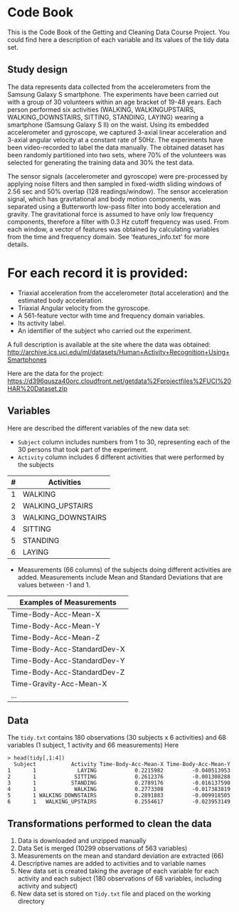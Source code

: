 # Code Book
This is the Code Book of the Getting and Cleaning Data Course Project.
You could find here a description of each variable and its values of the tidy data set.

## Study design
The data represents data collected from the accelerometers from the Samsung Galaxy S smartphone.
The experiments have been carried out with a group of 30 volunteers within an age bracket of 19-48 years. Each person performed six activities (WALKING, WALKINGUPSTAIRS, WALKING_DOWNSTAIRS, SITTING, STANDING, LAYING) wearing a smartphone (Samsung Galaxy S II) on the waist. Using its embedded accelerometer and gyroscope, we captured 3-axial linear acceleration and 3-axial angular velocity at a constant rate of 50Hz. The experiments have been video-recorded to label the data manually. The obtained dataset has been randomly partitioned into two sets, where 70% of the volunteers was selected for generating the training data and 30% the test data. 

The sensor signals (accelerometer and gyroscope) were pre-processed by applying noise filters and then sampled in fixed-width sliding windows of 2.56 sec and 50% overlap (128 readings/window). The sensor acceleration signal, which has gravitational and body motion components, was separated using a Butterworth low-pass filter into body acceleration and gravity. The gravitational force is assumed to have only low frequency components, therefore a filter with 0.3 Hz cutoff frequency was used. From each window, a vector of features was obtained by calculating variables from the time and frequency domain. See 'features_info.txt' for more details. 

For each record it is provided:
======================================

- Triaxial acceleration from the accelerometer (total acceleration) and the estimated body acceleration.
- Triaxial Angular velocity from the gyroscope. 
- A 561-feature vector with time and frequency domain variables. 
- Its activity label. 
- An identifier of the subject who carried out the experiment.

A full description is available at the site where the data was obtained: 
http://archive.ics.uci.edu/ml/datasets/Human+Activity+Recognition+Using+Smartphones 

Here are the data for the project: 
https://d396qusza40orc.cloudfront.net/getdata%2Fprojectfiles%2FUCI%20HAR%20Dataset.zip

## Variables
Here are described the different variables of the new data set:

* `Subject` column includes numbers from 1 to 30, representing each of the 30 persons that took part of the experiment.  
* `Activity` column includes 6 different activities that were performed by the subjects  

|#|Activities|  
|-|---|
|1|WALKING|  
|2|WALKING_UPSTAIRS|  
|3|WALKING_DOWNSTAIRS|  
|4|SITTING|  
|5|STANDING|  
|6|LAYING|  

* Measurements (66 columns) of the subjects doing different activities are added. Measurements include Mean and Standard Deviations that are values between -1 and 1.

|Examples of Measurements|
|---|
|Time-Body-Acc-Mean-X|                          
|Time-Body-Acc-Mean-Y|                          
|Time-Body-Acc-Mean-Z|                          
|Time-Body-Acc-StandardDev-X|                   
|Time-Body-Acc-StandardDev-Y|                   
|Time-Body-Acc-StandardDev-Z|                   
|Time-Gravity-Acc-Mean-X|
|...|


## Data
The `tidy.txt` contains 180 observations (30 subjects x 6 activities) and 68 variables (1 subject, 1 activity and 66 measurements)
Here
```
> head(tidy[,1:4])
  Subject           Activity Time-Body-Acc-Mean-X Time-Body-Acc-Mean-Y
1       1             LAYING            0.2215982         -0.040513953
2       1            SITTING            0.2612376         -0.001308288
3       1           STANDING            0.2789176         -0.016137590
4       1            WALKING            0.2773308         -0.017383819
5       1 WALKING_DOWNSTAIRS            0.2891883         -0.009918505
6       1   WALKING_UPSTAIRS            0.2554617         -0.023953149

```

## Transformations performed to clean the data

1. Data is downloaded and unzipped manually
2. Data Set is merged (10299 observations of 563 variables)
3. Measurements on the mean and standard deviation are extracted  (66)
4. Descriptive names are added to activities and to variable names  
5. New data set is created taking the average of each variable for each activity and each subject (180 observations of 68 variables, including activity and subject)
6. New data set is stored on `Tidy.txt` file and placed on the working directory






